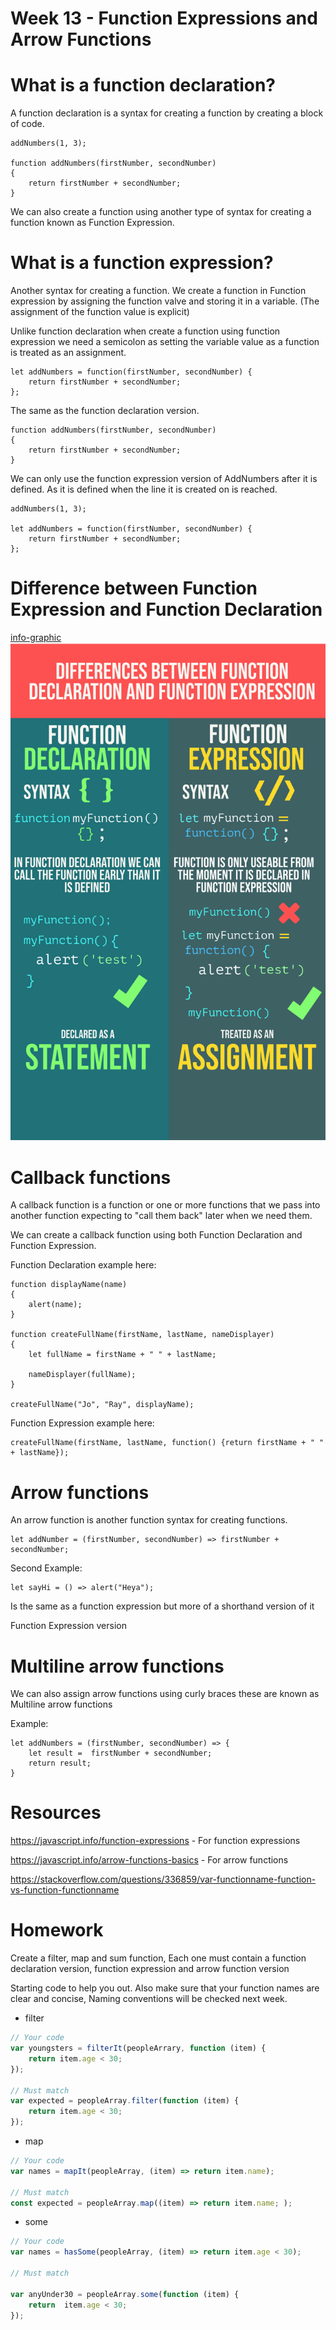 # Week 13 - Function Expressions and Arrow Functions

# What is a function declaration?
A function declaration is a syntax for creating a function by creating a block of code.

```JS
addNumbers(1, 3);

function addNumbers(firstNumber, secondNumber)
{
    return firstNumber + secondNumber;
}
```

We can also create a function using another type of syntax for creating a function known as Function Expression.

# What is a function expression?

Another syntax for creating a function. We create a function in Function expression by assigning the function valve and storing it in a variable. (The assignment of the function value is explicit)

Unlike function declaration when create a function using function expression we need a semicolon as setting the variable value as a function is treated as an assignment.

```JS
let addNumbers = function(firstNumber, secondNumber) {
    return firstNumber + secondNumber;
};
```

The same as the function declaration version.

```JS
function addNumbers(firstNumber, secondNumber)
{
    return firstNumber + secondNumber;
}
```
We can only use the function expression version of AddNumbers after it is defined. As it is defined when the line it is created on is reached.

```JS
addNumbers(1, 3);

let addNumbers = function(firstNumber, secondNumber) {
    return firstNumber + secondNumber;
};
```

# Difference between Function Expression and Function Declaration

[info-graphic](https://github.com/emarkexe2001/Web-Development-Course/blob/main/Week%20Nine/)
![Function Declaration and Function Expression.](Function%20Declaration%20and%20Function%20Expression.png)

# Callback functions

A callback function is a function or one or more functions that we pass into another function expecting to "call them back" later when we need them.

We can create a callback function using both Function Declaration and Function Expression.

Function Declaration example here:
```JS
function displayName(name)
{
    alert(name);
}

function createFullName(firstName, lastName, nameDisplayer)
{
    let fullName = firstName + " " + lastName;

    nameDisplayer(fullName);
}

createFullName("Jo", "Ray", displayName);
```

Function Expression example here:
```JS
createFullName(firstName, lastName, function() {return firstName + " " + lastName});
```
# Arrow functions
An arrow function is another function syntax for creating functions.

```JS
let addNumber = (firstNumber, secondNumber) => firstNumber + secondNumber;
```

Second Example:
```JS
let sayHi = () => alert("Heya");
```

Is the same as a function expression but more of a shorthand version of it

Function Expression version

# Multiline arrow functions

We can also assign arrow functions using curly braces these are known as Multiline arrow functions

Example:

```JS
let addNumbers = (firstNumber, secondNumber) => {
    let result =  firstNumber + secondNumber;
    return result;
}
```

# Resources

https://javascript.info/function-expressions - For function expressions

https://javascript.info/arrow-functions-basics - For arrow functions

https://stackoverflow.com/questions/336859/var-functionname-function-vs-function-functionname

# Homework

Create a filter, map and sum function, Each one must contain a function declaration version, function expression and arrow function version

Starting code to help you out. Also make sure that your function names are clear and concise, Naming conventions will be checked next week.
- filter
```js
// Your code
var youngsters = filterIt(peopleArrary, function (item) {
	return item.age < 30;
});

// Must match
var expected = peopleArray.filter(function (item) {
	return item.age < 30;
});
```
- map
```js
// Your code
var names = mapIt(peopleArray, (item) => return item.name);

// Must match
const expected = peopleArray.map((item) => return item.name; );
```

- some
```js
// Your code
var names = hasSome(peopleArray, (item) => return item.age < 30);

// Must match

var anyUnder30 = peopleArray.some(function (item) {
	return  item.age < 30;
});
```
